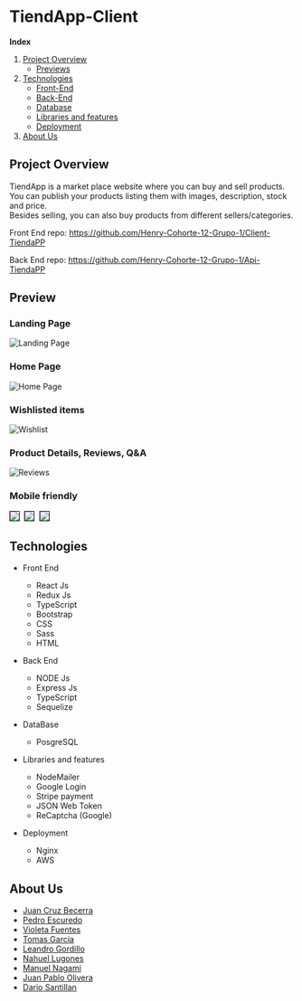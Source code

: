 # TiendApp-Client

**Index** 
1. [Project Overview](#id1)
    * [Previews](#id4)
2. [Technologies](#id2)
    * [Front-End](#id5)
    * [Back-End](#id6)
    * [Database](#id7)
    * [Libraries and features](#id8)
    * [Deployment](#id9)
3. [About Us](#id3)


## Project Overview <a name='id1'></a>

TiendApp is a market place website where you can buy and sell products.\
You can publish your products listing them with images, description, stock and price.\
Besides selling, you can also buy products from different sellers/categories. 


Front End repo: https://github.com/Henry-Cohorte-12-Grupo-1/Client-TiendaPP

Back End repo: https://github.com/Henry-Cohorte-12-Grupo-1/Api-TiendaPP


## Preview <a name='id4'></a>

### Landing Page
![Landing Page](https://github.com/Henry-Cohorte-12-Grupo-1/Client-TiendaPP/blob/Client-Development/readme-images/landing.png)

### Home Page
![Home Page](https://github.com/Henry-Cohorte-12-Grupo-1/Client-TiendaPP/blob/Client-Development/readme-images/home.png)

### Wishlisted items
![Wishlist](https://github.com/Henry-Cohorte-12-Grupo-1/Client-TiendaPP/blob/Client-Development/readme-images/wishlist.png)

### Product Details, Reviews, Q&A
![Reviews](https://github.com/Henry-Cohorte-12-Grupo-1/Client-TiendaPP/blob/Client-Development/readme-images/reviews.png)

### Mobile friendly
<kbd>
    <img src="https://github.com/Henry-Cohorte-12-Grupo-1/Client-TiendaPP/blob/Client-Development/readme-images/dashboard.png" style="border: 1px solid black" />
</kbd>


<kbd>
    <img src="https://github.com/Henry-Cohorte-12-Grupo-1/Client-TiendaPP/blob/Client-Development/readme-images/sidebar.png" style="border: 1px solid black"/>
</kbd>


<kbd>
    <img src="https://github.com/Henry-Cohorte-12-Grupo-1/Client-TiendaPP/blob/Client-Development/readme-images/create%20product.png" style="border: 1px solid black"/>
</kbd>



## Technologies <a name='id2'></a>

* Front End <a name='id5'></a>
    * React Js
    * Redux Js
    * TypeScript
    * Bootstrap
    * CSS
    * Sass
    * HTML

* Back End <a name='id6'></a>
    * NODE Js 
    * Express Js 
    * TypeScript
    * Sequelize

* DataBase <a name='id7'></a>
    * PosgreSQL

* Libraries and features <a name='id8'></a>
    * NodeMailer
    * Google Login
    * Stripe payment
    * JSON Web Token
    * ReCaptcha (Google)

* Deployment <a name='id9'></a>
    * Nginx
    * AWS

## About Us <a name='id3'></a>

- [Juan Cruz Becerra](https://github.com/lib76)
- [Pedro Escuredo](https://github.com/Edropem)
- [Violeta Fuentes](https://github.com/Violeta-Fuentes)
- [Tomas Garcia](https://github.com/Tomasggarcia)
- [Leandro Gordillo](https://github.com/leandrojg)
- [Nahuel Lugones](https://github.com/Astr0b0i)
- [Manuel Nagami](https://github.com/Panes0)
- [Juan Pablo Olivera](https://github.com/Jupaolivera)
- [Dario Santillan](https://github.com/SantillanDario)
